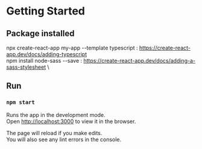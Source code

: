# Getting Started

## Package installed

npx create-react-app my-app --template typescript : https://create-react-app.dev/docs/adding-typescript \
npm install node-sass --save : https://create-react-app.dev/docs/adding-a-sass-stylesheet \

## Run
### `npm start`

Runs the app in the development mode.\
Open [http://localhost:3000](http://localhost:3000) to view it in the browser.

The page will reload if you make edits.\
You will also see any lint errors in the console.

